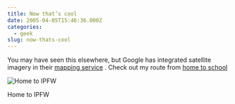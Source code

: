 ```yaml
---
title: Now that’s cool
date: 2005-04-05T15:46:36.000Z
categories:
  - geek
slug: now-thats-cool
---
```

You may have seen this elsewhere, but Google has integrated satellite imagery in their [mapping service][1] . Check out my route from [home to school][2]

<div class="figure align-center">
  <img alt="Home to IPFW" src="http://yergler.net/blog/images/map.jpg" />

  <p class="caption">
    Home to <span class="caps">IPFW</span>
  </p>
</div>



 [1]: http://maps.google.com
 [2]: http://maps.google.com/maps?ll=41.082344,-85.129280&spn=0.079136,0.120163&t=k&saddr=1132+Westover+Rd,Fort+Wayne,+IN&daddr=2101+E.+Coliseum+Blvd.,Fort+Wayne,+IN&hl=en

